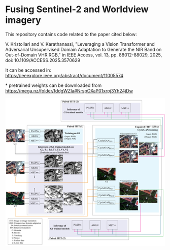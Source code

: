 # Fusing Sentinel-2 and Worldview imagery

This repository contains code related to the paper cited below:

V. Kristollari and V. Karathanassi, "Leveraging a Vision Transformer and Adversarial Unsupervised Domain Adaptation to Generate the NIR Band on Out-of-Domain VHR RGB," in IEEE Access, vol. 13, pp. 88012-88029, 2025, doi: 10.1109/ACCESS.2025.3570629


It can be accessed in: https://ieeexplore.ieee.org/abstract/document/11005574

\* pretrained weights can be downloaded from https://mega.nz/folder/fddgWZIa#NrspOXaP01xrpj3Yh24jDw


![method](/images/method.png)


